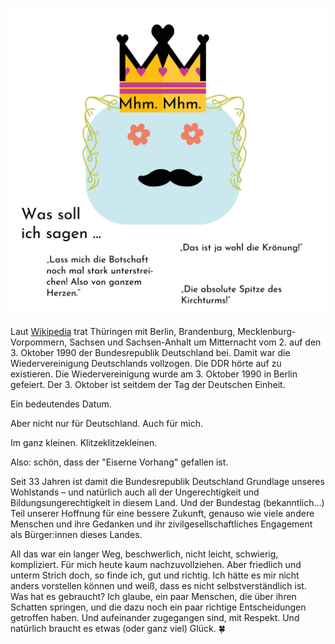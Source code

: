 
![Ich treibe es auf die Kirchturmspitze:))](./assets/tagderdeutscheneinheit.svg)


Laut [Wikipedia](https://de.wikipedia.org/wiki/Tag_der_Deutschen_Einheit) trat Thüringen mit Berlin, Brandenburg, Mecklenburg-Vorpommern, Sachsen und Sachsen-Anhalt um Mitternacht vom 2. auf den 3. Oktober 1990 der Bundesrepublik Deutschland bei. Damit war die Wiedervereinigung Deutschlands vollzogen. Die DDR hörte auf zu existieren. Die Wiedervereinigung wurde am 3. Oktober 1990 in Berlin gefeiert. Der 3. Oktober ist seitdem der Tag der Deutschen Einheit.

Ein bedeutendes Datum. 

<!-- Das folgende hat Copilot vorgeschlagen. Schrecklich gut, diese KI… -->
Aber nicht nur für Deutschland. Auch für mich. 
<!-- jetzt komme wieder ich… -->
Im ganz kleinen. Klitzeklitzekleinen.


Also: schön, dass der "Eiserne Vorhang" gefallen ist. 
<!-- Und dass ich dich in Person kennenlernen durfte. Auch an einem 3. Oktober. -->
<!-- Ich habe mich darüber sehr gefreut. Aus verschiedenen Gründen. Egal, wie das damals gewirkt hat. Trinkspiel hin oder her. Ironie der Geschichte. Wahrscheinlich schlicht und einfach Zufall, in den zu viel reininterpretiert wird. Aber Zufall kann auch Glück sein, ist es häufig auch. -->

Seit 33 Jahren ist damit die Bundesrepublik Deutschland Grundlage unseres Wohlstands – und natürlich auch all der Ungerechtigkeit und Bildungsungerechtigkeit in diesem Land. Und der Bundestag (bekanntlich…) Teil unserer Hoffnung für eine bessere Zukunft, genauso wie viele andere Menschen und ihre Gedanken und ihr zivilgesellschaftliches Engagement als Bürger:innen dieses Landes.

<!-- Und damit gilt auch: seit DREI Jahren kenne ich dich. -->
<!-- Seit fast einem Jahr muss ich mir selbst eingestehen, dass… Nun ja… Alles schon geschrieben… -->

All das war ein langer Weg, beschwerlich, nicht leicht, schwierig, kompliziert. Für mich heute kaum nachzuvollziehen. Aber friedlich und unterm Strich doch, so finde ich, gut und richtig. Ich hätte es mir nicht anders vorstellen können und weiß, dass es nicht selbstverständlich ist. Was hat es gebraucht? Ich glaube, ein paar Menschen, die über ihren Schatten springen, und die dazu noch ein paar richtige Entscheidungen getroffen haben. Und aufeinander zugegangen sind, mit Respekt. Und natürlich braucht es etwas (oder ganz viel) Glück. 🍀 

<!-- Dein Gero -->
<!-- ❤️ -->

<!-- (sorry für die Kommentare liebe Leser:innen, aber der Spagat zwischen "unangenehm" und offener Kommunikation ist klein :)) -->